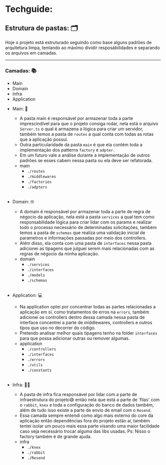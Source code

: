 # Techguide:

## Estrutura de pastas: 🗂️
Hoje o projeto está estruturado seguindo como base alguns padrões de arquitetura limpa, tentando ao máximo dividir resposábilidades e separando
os arquivos em camadas. 
___

### Camadas: 📚
* Main
* Domain
* Infra
* Application


- Main: 🎯
    -  A pasta main é responsável por armazenar toda a parte imprescindível para que o projeto consiga rodar, nela está o arquivo `Server.ts` o qual é armazena a lógica para criar um servidor, também temos a pasta de `routes` a qual conta com todas as rotas que a aplicação possui.
    -  Outra particularidade da pasta `main` é que ela contém toda a implementação dos patterns `factory` e `adpter`. 
    - Em um futuro vale a análise durante a implementação de outros padrões se esses cabem nessa pasta ou ela deve ser refatorada.
    - main 
        - `./routes`
        - `./middlewares`
        - `./factories`
        - `./adpters`
    </br>

- Domain: 🤓
    -  A domain é responsável por armazenar toda a parte de regra de négocio da aplicação, nela está a pasta `services` a qual tem como responsabilidade lógica para criar lidar com os params e realizar todo o processo necessário de determinadas solicitações, também temos a pasta de `schemas` que realiza uma validação inicial de parametros e informações passadas por meio dos controllers.
    -  Além disso, ela conta com uma pasta de `interfaces` nessa pasta adicionei as tipagens que julguei serem mais relacionadas com as regras de négocio da minha aplicação.
    - domain 
        - `./services`
        - `./interfaces`
        - `./models`
        - `./schemas`
    </br>

- Application: 💻
    -  Na application optei por concentrar todas as partes relacionadas a aplicação em si, como tratamentos de erros na `errors`, também adicionei os controllers dentro dessa camada nessa pasta de interface concentrei a parte de middlewares, controllers e outros tipos que uso no decorrer do código.
    - Pretendo analisar melhor quais tipagens tenho na folder `interfaces` para que possa adicionar outras ou remover algumas. 
    - application 
        - `./controllers`
        - `./interfaces`
        - `./errors`
        - `./utils`
        - `./constants`
    </br>

- Infra: 👷‍♀️
    -  A pasta de infra fica responsável por lidar com a parte de infraestrutura do projeto😅 então nela que está a parte de 'filas' com o `rabbit`, `knex` e toda a configuração do banco de dados também, além de tudo isso existe a parte de envio de email com o `Resend`.
    -  Essa camada sempre entendi como algo mais externo do core da aplicação então dependências fora do projeto estão ai, também tentei isolar um pouco mais essa parte visando uma maior facilidade caso seja necessário trocar alguma das libs usadas. Ps: Nisso o factory também é de grande ajuda.
    - infra 
        - `./knex`
        - `./rabbit`
        - `./Resend`
    </br>
